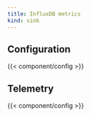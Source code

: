 ```yaml
---
title: InfluxDB metrics
kind: sink
---
```


## Configuration

{{< component/config >}}

## Telemetry

{{< component/config >}}
